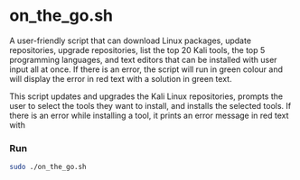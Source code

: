 # on_the_go.sh
A user-friendly script that can download Linux packages, update repositories, upgrade repositories, list the top 20 Kali tools, the top 5 programming languages, and text editors that can be installed with user input all at once. If there is an error, the script will run in green colour and will display the error in red text with a solution in green text.


<p>
This script updates and upgrades the Kali Linux repositories, prompts the user to select the tools they want to install, and installs the selected tools. If there is an error while installing a tool, it prints an error message in red text with
</p>

### Run
```bash
sudo ./on_the_go.sh
```
